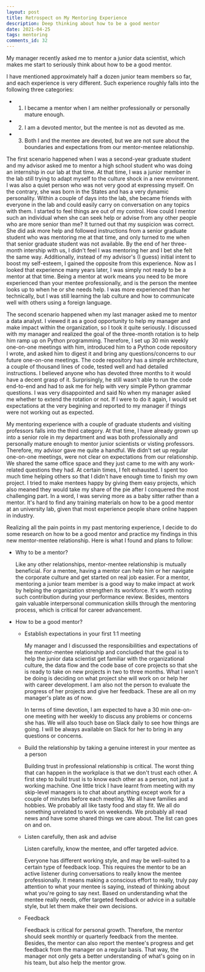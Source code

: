```yaml
---
layout: post
title: Retrospect on My Mentoring Experience
description: Deep thinking about how to be a good mentor
date: 2021-04-25
tags: mentoring
comments_id: 32
---
```



My manager recently asked me to mentor a junior data scientist, which makes me start to seriously think about how to be a good mentor. 

I have mentioned approximately half a dozen junior team members so far, and each experience is very different. Such experience roughly falls into the following three categories:
- 1) I became a mentor when I am neither professionally or personally mature enough.
- 2) I am a devoted mentor, but the mentee is not as devoted as me.
- 3) Both I and the mentee are devoted, but we are not sure about the boundaries and expectations from our mentor-mentee relationship.

The first scenario happened when I was a second-year graduate student and my advisor asked me to mentor a high school student who was doing an internship in our lab at that time. At that time, I was a junior member in the lab still trying to adapt myself to the culture shock in a new environment. I was also a quiet person who was not very good at expressing myself. On the contrary, she was born in the States and has a very dynamic personality. Within a couple of days into the lab, she became friends with everyone in the lab and could easily carry on conversation on any topics with them. I started to feel things are out of my control. How could I mentor such an individual when she can seek help or advise from any other people who are more senior than me? It turned out that my suspicion was correct. She did ask more help and followed instructions from a senior graduate student who was mentoring me at that time, and only turned to me when that senior graduate student was not available. By the end of her three-month intership with us, I didn't feel I was mentoring her and I bet she felt the same way. Additionally, instead of my advisor's (I guess) initial intent to boost my self-esteem, I gained the opposite from this experience. Now as I looked that experience many years later, I was simply not ready to be a mentor at that time. Being a mentor at work means you need to be more experienced than your mentee professionally, and is the person the mentee looks up to when he or she needs help. I was more experienced than her technically, but I was still learning the lab culture and how to communicate well with others using a foreign language. 

The second scenario happened when my last manager asked me to mentor a data analyst. I viewed it as a good opportunity to help my manager and make impact within the organization, so I took it quite seriously. I discussed with my manager and realized the goal of the three-month rotation is to help him ramp up on Python programming. Therefore, I set up 30 min weekly one-on-one meetings with him, introduced him to a Python code repository I wrote, and asked him to digest it and bring any questions/concerns to our future one-on-one meetings. The code repository has a simple architecture, a couple of thousand lines of code, tested well and had detailed instructions. I believed anyone who has devoted three months to it would have a decent grasp of it. Surprisingly, he still wasn't able to run the code end-to-end and had to ask me for help with very simple Python grammar questions. I was very disappointed and said No when my manager asked me whether to extend the rotation or not. If I were to do it again, I would set expectations at the very begining and reported to my manager if things were not working out as expected.

My mentoring experience with a couple of graduate students and visiting professors falls into the third category. At that time, I have already grown up into a senior role in my department and was both professionally and personally mature enough to mentor junior scientists or visting professors. Therefore, my advisor gave me quite a handful. We didn't set up regular one-on-one meetings, were not clear on expectations from our relationship. We shared the same office space and they just came to me with any work-related questions they had. At certain times, I felt exhausted. I spent too much time helping others so that I didn't have enough time to finish my own project. I tried to make mentees happy by giving them easy projects, which also meaned they would take my share of the pie after I conquered the most challenging part. In a word, I was serving more as a baby sitter rather than a mentor. It's hard to find any training materials on how to be a good mentor at an university lab, given that most experience people share online happen in industry. 

Realizing all the pain points in my past mentoring experience, I decide to do some research on how to be a good mentor and practice my findings in this new mentor-mentee relationship. Here is what I found and plans to follow:

- Why to be a mentor?

    Like any other relationships, mentor-mentee relationship is mutually beneficial. For a mentee, having a mentor can help him or her navigate the corporate culture and get started on real job easier. For a mentor, mentoring a junior team member is a good way to make impact at work by helping the organization strengthen its workforce. It's worth noting such contribution during your performance review. Besides, mentors gain valuable interpersonal communication skills through the mentoring process, which is critical for career advancement. 

- How to be a good mentor?
    
    - Establish expectations in your first 1:1 meeting
    
        My manager and I discussed the responsibilities and expectations of the mentor-mentee relationship and concluded that the goal is to help the junior data scientist get familiar with the organizational culture, the data flow and the code base of core projects so that she is ready to take on new projects in two to three months. What I won't be doing is deciding on what project she will work on or help her with career development. I am also not the person to evaluate the progress of her projects and give her feedback. These are all on my manager's plate as of now.

        In terms of time devotion, I am expected to have a 30 min one-on-one meeting with her weekly to discuss any problems or concerns she has. We will also touch base on Slack daily to see how things are going. I will be always available on Slack for her to bring in any questions or concerns.
 
    -  Build the relationship by taking a genuine interest in your mentee as a person

        Building trust in professional relationship is critical. The worst thing that can happen in the workplace is that we don't trust each other. A first step to build trust is to know each other as a person, not just a working machine. One little trick I have learnt from meeting with my skip-level managers is to chat about anything except work for a couple of minutes before each meeting. We all have families and hobbies. We probably all like tasty food and stay fit. We all do something unrelated to work on weekends. We probably all read news and have some shared things we care about. The list can goes on and on. 

    -  Listen carefully, then ask and advise 
   
        Listen carefully, know the mentee, and offer targeted advice. 
        
        Everyone has different working style, and may be well-suited to a certain type of feedback loop. This requires the mentor to be an active listener during conversations to really know the mentee professionally. It means making a conscious effort to really, truly pay attention to what your mentee is saying, instead of thinking about what you're going to say next. Based on understanding what the mentee really needs, offer targeted feedback or advice in a suitable style, but let them make their own decisions.

    - Feedback
        
        Feedback is critical for personal growth. Therefore, the mentor should seek monthly or quarterly feedback from the mentee. Besides, the mentor can also report the mentee's progress and get feedback from the manager on a regular basis. That way, the manager not only gets a better understanding of what's going on in his team, but also help the mentor grow.

